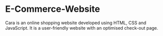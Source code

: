 # E-Commerce-Website
Cara is an online shopping website developed using HTML, CSS and JavaScript. It is a user-friendly website with an optimised check-out page. 
